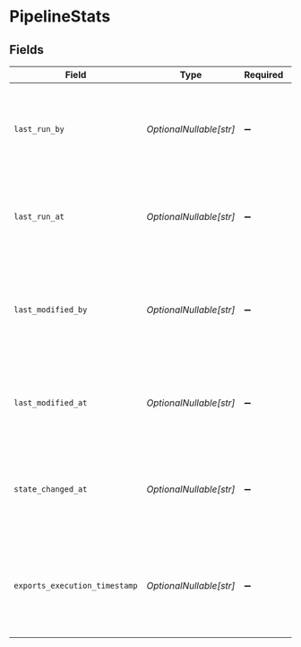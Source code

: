 # PipelineStats


## Fields

| Field                                                                                                                                 | Type                                                                                                                                  | Required                                                                                                                              | Description                                                                                                                           | Example                                                                                                                               |
| ------------------------------------------------------------------------------------------------------------------------------------- | ------------------------------------------------------------------------------------------------------------------------------------- | ------------------------------------------------------------------------------------------------------------------------------------- | ------------------------------------------------------------------------------------------------------------------------------------- | ------------------------------------------------------------------------------------------------------------------------------------- |
| `last_run_by`                                                                                                                         | *OptionalNullable[str]*                                                                                                               | :heavy_minus_sign:                                                                                                                    | e.g. user_12 means pipeline was last run by a user whose id is 12                                                                     | {<br/>"summary": "last run by user with user_id 12",<br/>"value": "user_12"<br/>}                                                     |
| `last_run_at`                                                                                                                         | *OptionalNullable[str]*                                                                                                               | :heavy_minus_sign:                                                                                                                    | when was the pipeline last run                                                                                                        | {<br/>"summary": "Pipeline was last run at `2024-08-28T13:10:56.826201Z`",<br/>"value": "2024-08-28T13:10:56.826201Z"<br/>}           |
| `last_modified_by`                                                                                                                    | *OptionalNullable[str]*                                                                                                               | :heavy_minus_sign:                                                                                                                    | e.g. user_20 means pipeline was last modified by a user whose id is 20                                                                | {<br/>"summary": "last modified by user with user_id 12",<br/>"value": "user_12"<br/>}                                                |
| `last_modified_at`                                                                                                                    | *OptionalNullable[str]*                                                                                                               | :heavy_minus_sign:                                                                                                                    | when was the pipeline last modified                                                                                                   | {<br/>"summary": "Pipeline was last run at `2024-10-29T13:11:44.926101Z`",<br/>"value": "2024-10-29T13:11:44.926101Z"<br/>}           |
| `state_changed_at`                                                                                                                    | *OptionalNullable[str]*                                                                                                               | :heavy_minus_sign:                                                                                                                    | when did the pipeline state change                                                                                                    | {<br/>"summary": "Pipeline state got last changed at `2024-02-10T13:09:56.826201Z`",<br/>"value": "2024-02-10T13:09:56.826201Z"<br/>} |
| `exports_execution_timestamp`                                                                                                         | *OptionalNullable[str]*                                                                                                               | :heavy_minus_sign:                                                                                                                    | when did any of the exports in the pipeline start/ finish                                                                             | {<br/>"summary": "Pipeline exports execution started/finished at `2025-01-10T12:08:16.326301Z`",<br/>"value": "2025-01-10T12:08:16.326301Z"<br/>} |